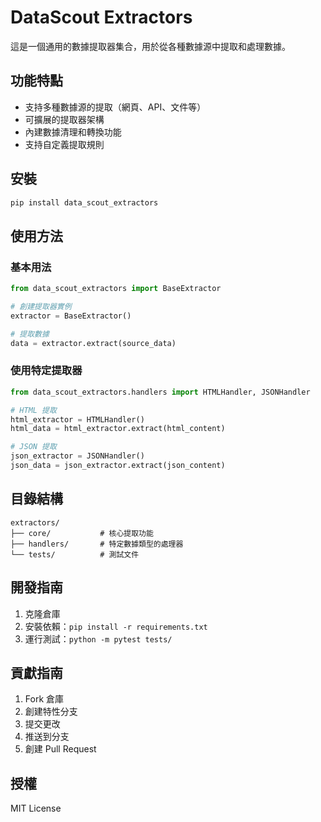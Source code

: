 # DataScout Extractors

這是一個通用的數據提取器集合，用於從各種數據源中提取和處理數據。

## 功能特點

- 支持多種數據源的提取（網頁、API、文件等）
- 可擴展的提取器架構
- 內建數據清理和轉換功能
- 支持自定義提取規則

## 安裝

```bash
pip install data_scout_extractors
```

## 使用方法

### 基本用法

```python
from data_scout_extractors import BaseExtractor

# 創建提取器實例
extractor = BaseExtractor()

# 提取數據
data = extractor.extract(source_data)
```

### 使用特定提取器

```python
from data_scout_extractors.handlers import HTMLHandler, JSONHandler

# HTML 提取
html_extractor = HTMLHandler()
html_data = html_extractor.extract(html_content)

# JSON 提取
json_extractor = JSONHandler()
json_data = json_extractor.extract(json_content)
```

## 目錄結構

```
extractors/
├── core/           # 核心提取功能
├── handlers/       # 特定數據類型的處理器
└── tests/          # 測試文件
```

## 開發指南

1. 克隆倉庫
2. 安裝依賴：`pip install -r requirements.txt`
3. 運行測試：`python -m pytest tests/`

## 貢獻指南

1. Fork 倉庫
2. 創建特性分支
3. 提交更改
4. 推送到分支
5. 創建 Pull Request

## 授權

MIT License 